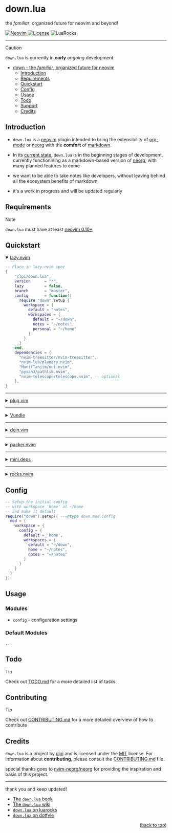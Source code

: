 # down.lua 

the _familiar_, organized future for neovim and beyond!

<a href="https://neovim.io"> ![Neovim](https://img.shields.io/badge/Neovim%200.10+-brightgreen?style=for-the-badge) </a>
<a href="./LICENSE"> ![License](https://img.shields.io/badge/license-GPL%20v3-brightgreen?style=for-the-badge)</a>
![LuaRocks](https://img.shields.io/luarocks/v/clpi/down.lua)

---

> [!Caution]
>
> `down.lua` is currently in **early** *ongoing* development.

<!--toc:start-->

- [down - the _familiar_, organized future for neovim](#down-the-familiar-organized-future-for-neovim)
  - [Introduction](#introduction)
  - [Requirements](#requirements)
  - [Quickstart](#quickstart)
  - [Config](#config)
  - [Usage](#usage)
  - [Todo](#todo)
  - [Support](#support)
  - [Credits](#credits)
  <!--toc:end-->

## Introduction

- `down.lua` is a [neovim](#) plugin intended to bring the extensibility of [org-mode](#) or [neorg](github.com/nvim-neorg/neorg) with the **comfort** of [markdown](#).

- In its [current state](#), `down.lua` is in the beginning stages of development, currently functionining as a markdown-based version of [neorg](#), with many planned features to come

- we want to be able to take notes like developers, without leaving behind all the ecosystem benefits of markdown.

- it's a work in progress and will be updated regularly

## Requirements

> [!Note]
>
> `down.lua` must have at least [neovim 0.10+](https://neovim.io)

## Quickstart

<details open>
  <summary>
<a href="https://github.com/folke/lazy.nvim">lazy.nvim</a>
  </summary>

```lua
-- Place in lazy.nvim spec
{
    "clpi/down.lua",
    version      = "*",
    lazy         = false,
    branch       = "master",
    config       = function()
      require "down".setup {
        workspace = {
          default = "notes",
          workspaces = {
            default = "~/down",
            notes = "~/notes",
            personal = "~/home"
          }
        }
      }
    end,
    dependencies = {
      "nvim-treesitter/nvim-treesitter",
      "nvim-lua/plenary.nvim",
      "MunifTanjim/nui.nvim",
      "pysan3/pathlib.nvim",
      "nvim-telescope/telescope.nvim", -- optional
    },
}
```

</details>

---

<details>

  <summary>
<a href="https://github.com/junegunn/vim-plug">plug.vim</a>
  </summary>

> [!Caution]
>
> Not yet tested

```vim
Plug "nvim-telescope/telescope.nvim"
Plug "nvim-treesitter/treesitter.nvim"
Plug "nvim-lua/plenary.nvim",
Plug "MunifTanjim/nui.nvim",
Plug "pysan3/pathlib.nvim"
Plug "clpi/down.lua", {
    \ "branch" : "master",
    \ "do"     : ':lua require([[down]]).setup({
    \     workspace = {
    \         workspaces = {
    \           wiki = [[~/wiki]],
    \           default = [[~/down]],
    \           notes = [[~/notes]]
    \         }
    \     }
    \ })'
    \ }
```

</details>

---

<details>
<summary><a href="https://github.com/VundleVim/Vundle.vim">Vundle</a></summary>

> [!Caution]
>
> Not yet tested

```vim
Plugin "pysan3/pathlib.nvim"
Plugin 'nvim-telescope/telescope.nvim'
Plugin "nvim-lua/plenary.nvim",
Plugin "MunifTanjim/nui.nvim",
Plugin 'clpi/down.lua'
```

</details>

---

<details>

  <summary>
<a href="https://github.com/Shougo/dein.vim">dein.vim</a>
  </summary>

> [!Caution]
>
> Not yet tested

```vim
call dein#add("nvim-lua/plenary.nvim")
call dein#add("MunifTanjim/nui.nvim")
call dein#add('pysan3/pathlib.nvim')
call dein#add('nvim-telescope/telescope.nvim')
call dein#add('clpi/down.lua')
```

</details>

---

<details>

  <summary>
<a href="https://github.com/wbthomason/packer.nvim">packer.nvim</a>
  </summary>

> [!Caution]
>
> Not yet tested

```lua
use {
  "clp/down.lua",
  requires = {
        "nvim-telescope/telescope.nvim",
        "nvim-lua/plenary.nvim",
        "MunifTanjim/nui.nvim",
        "pysan3/pathlib.nvim"
  },
  tag = "*",
  branch = 'master',
  config = function()
      require("down").setup({
        workspace = {
            workspaces = {
              default = "~/down",
              home = "~/notes",
              notes = "~/notes"
            }
          }
      })
  end,
}
```

</details>

---

<details>

  <summary>
<a href="https://github.com/echasnovski/mini.deps">mini.deps</a>
  </summary>

> [!Caution]
>
> Not yet tested

```lua
{
  "clp/down.lua",
}
```

</details>

---

<details>

  <summary>
<a href="#">rocks.nvim</a>
  </summary>

> [!Caution]
>
> Not yet tested

```
:Rocks install mini.lua
```

</details>

## Config

```lua
-- Setup the initial config
-- with workspace 'home' at ~/home
-- and make it default
require("down").setup({ ---@type down.mod.Config
  mod = {
    workspace = {
      config = {
        default = 'home',
        workspaces = {
          default = "~/down",
          home = "~/notes",
          notes = "~/notes"
        }
      }
    }
  }
})
```

## Usage

### Modules

- `config` - configuration settings

### Default Modules

`...`

## Todo

> [!Tip]
>
> Check out [TODO.md](./TODO.md) for a more detailed list of tasks

## Contributing

> [!Tip]
>
> Check out [CONTRIBUTING.md](./CONTRIBUTING.md) for a more detailed overview of how to contribute

## Credits

`down.lua` is a project by [clpi](github.com/clpi) and is licensed under the [MIT](./LICENSE) license. For information about **contributing**, please consult the [CONTRIBUTING.md](./CONTRIBUTING.md) file.

special thanks goes to [nvim-neorg/neorg](https://github.com/nvim-neorg/neorg) for providing the inspiration and basis of this project.

---

thank you and keep updated!

- [The `down.lua` book](https://down.cli.st)
- [The `down.lua` wiki](https://github.com/clpi/down.lua/wiki)
- [`down.lua` on luarocks](https://luarocks.org/inits/clpi/down.lua)
- [`down.lua` on dotfyle](https://dotfyle.com/plugins/clpi/down.lua)

<!-- <div align="center"> -->
<p align="right">(<a href="#readme-top">back to top</a>)</p>

<!-- </div> -->

